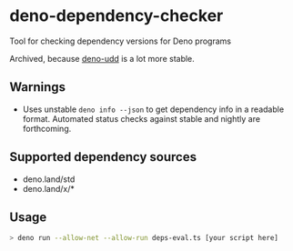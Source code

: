 # deno-dependency-checker

Tool for checking dependency versions for Deno programs

Archived, because [deno-udd](https://github.com/hayd/deno-udd) is a lot more
stable.

## Warnings

- Uses unstable `deno info --json` to get dependency info in a readable format.
  Automated status checks against stable and nightly are forthcoming.

## Supported dependency sources

- deno.land/std
- deno.land/x/\*

## Usage

```sh
> deno run --allow-net --allow-run deps-eval.ts [your script here]
```
